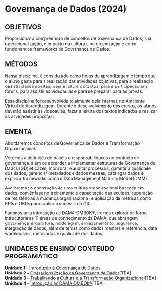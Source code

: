 # Governança de Dados (2024)

## **OBJETIVOS**
Proporcionar a compreensão de conceitos de Governança de Dados, sua operacionalização, o impacto na cultura e na organização e como funcionam os frameworks de Governança de Dados.

## **MÉTODOS**
Nessa disciplina, é considerado como horas de aprendizagem o tempo que o aluno gasta para a realização das atividades objetivas, para a realização das atividades abertas, para a leitura de textos, para a participação em fóruns, para assistir as videoaulas e para se preparar para as provas.

Essa disciplina foi desenvolvida totalmente pela Internet, no Ambiente Virtual de Aprendizagem. Durante o desenvolvimento dos cursos, os alunos deverão assistir às videoaulas, fazer a leitura dos textos indicados e realizar as atividades propostas.

## **EMENTA**
Abordaremos conceitos de Governança de Dados e Transformação Organizacional.  
  
Veremos a definição de papéis e responsabilidades no contexto de governança, além de aprender a implementar estruturas de Governança de Dados (GD) eficazes, monitorar e auditar processos, garantir a qualidade dos dados, gerenciar metadados e dados mestres, catalogar dados e explorar frameworks como o Data Management Maturity Model (DMM).  
  
Avaliaremos a construção de uma cultura organizacional baseada em dados, com ênfase no treinamento e capacitação das equipes, superação de resistências à mudança organizacional, e aplicação de métricas como KPIs e OKRs para avaliar o sucesso da GD.  
  
Faremos uma introdução ao DAMA-DMBOK®, iremos explorar de forma introdutória as 11 áreas de conhecimento da DAMA, que abrangem governança, arquitetura, modelagem, armazenamento, segurança, integração de dados, além de temas como dados mestres e referência, data warehousing, metadados e qualidade dos dados.

  
## **UNIDADES DE ENSINO/ CONTEÚDO PROGRAMÁTICO**
**Unidade 1** – [Introdução à Governança de Dados](https://github.com/vbs-matheus/PosGraduacao-EngDados/blob/main/04_Governanca_de_Dados/aulas/unidade_01.md)  
**Unidade 2** – [Operacionalização da Governança de Dados](link.com.br)[TBA]  
**Unidade 3** – [Trabalhando a Cultura e a Transformação Organizacional](link.com.br)[TBA]  
**Unidade 4** – [Introdução ao DAMA-DMBOK®](link.com.br)[TBA]  